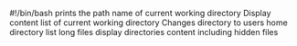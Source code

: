 #!/bin/bash
prints the path name of current working directory
Display content list of current working directory
Changes directory to users home directory
list long files
display directories content including hidden files
